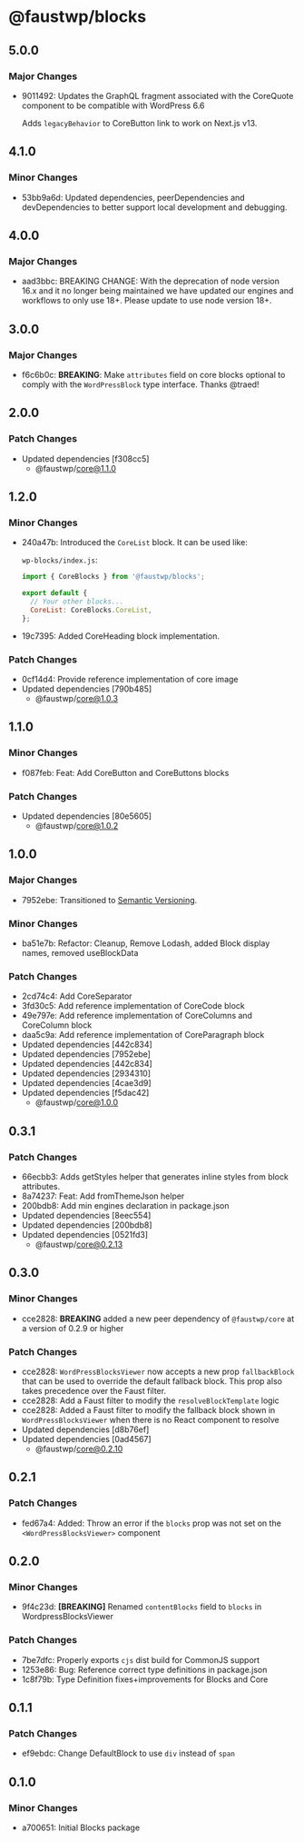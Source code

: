# @faustwp/blocks

## 5.0.0

### Major Changes

- 9011492: Updates the GraphQL fragment associated with the CoreQuote component to be compatible with WordPress 6.6

  Adds `legacyBehavior` to CoreButton link to work on Next.js v13.

## 4.1.0

### Minor Changes

- 53bb9a6d: Updated dependencies, peerDependencies and devDependencies to better support local development and debugging.

## 4.0.0

### Major Changes

- aad3bbc: BREAKING CHANGE: With the deprecation of node version 16.x and it no longer being maintained we have updated our engines and workflows to only use 18+. Please update to use node version 18+.

## 3.0.0

### Major Changes

- f6c6b0c: **BREAKING**: Make `attributes` field on core blocks optional to comply with the `WordPressBlock` type interface. Thanks @traed!

## 2.0.0

### Patch Changes

- Updated dependencies [f308cc5]
  - @faustwp/core@1.1.0

## 1.2.0

### Minor Changes

- 240a47b: Introduced the `CoreList` block. It can be used like:

  `wp-blocks/index.js`:

  ```jsx
  import { CoreBlocks } from '@faustwp/blocks';

  export default {
    // Your other blocks...
    CoreList: CoreBlocks.CoreList,
  };
  ```

- 19c7395: Added CoreHeading block implementation.

### Patch Changes

- 0cf14d4: Provide reference implementation of core image
- Updated dependencies [790b485]
  - @faustwp/core@1.0.3

## 1.1.0

### Minor Changes

- f087feb: Feat: Add CoreButton and CoreButtons blocks

### Patch Changes

- Updated dependencies [80e5605]
  - @faustwp/core@1.0.2

## 1.0.0

### Major Changes

- 7952ebe: Transitioned to [Semantic Versioning](https://semver.org).

### Minor Changes

- ba51e7b: Refactor: Cleanup, Remove Lodash, added Block display names, removed useBlockData

### Patch Changes

- 2cd74c4: Add CoreSeparator
- 3fd30c5: Add reference implementation of CoreCode block
- 49e797e: Add reference implementation of CoreColumns and CoreColumn block
- daa5c9a: Add reference implementation of CoreParagraph block
- Updated dependencies [442c834]
- Updated dependencies [7952ebe]
- Updated dependencies [442c834]
- Updated dependencies [2934310]
- Updated dependencies [4cae3d9]
- Updated dependencies [f5dac42]
  - @faustwp/core@1.0.0

## 0.3.1

### Patch Changes

- 66ecbb3: Adds getStyles helper that generates inline styles from block attributes.
- 8a74237: Feat: Add fromThemeJson helper
- 200bdb8: Add min engines declaration in package.json
- Updated dependencies [8eec554]
- Updated dependencies [200bdb8]
- Updated dependencies [0521fd3]
  - @faustwp/core@0.2.13

## 0.3.0

### Minor Changes

- cce2828: **BREAKING** added a new peer dependency of `@faustwp/core` at a version of 0.2.9 or higher

### Patch Changes

- cce2828: `WordPressBlocksViewer` now accepts a new prop `fallbackBlock` that can be used to override the default fallback block. This prop also takes precedence over the Faust filter.
- cce2828: Add a Faust filter to modify the `resolveBlockTemplate` logic
- cce2828: Added a Faust filter to modify the fallback block shown in `WordPressBlocksViewer` when there is no React component to resolve
- Updated dependencies [d8b76ef]
- Updated dependencies [0ad4567]
  - @faustwp/core@0.2.10

## 0.2.1

### Patch Changes

- fed67a4: Added: Throw an error if the `blocks` prop was not set on the `<WordPressBlocksViewer>` component

## 0.2.0

### Minor Changes

- 9f4c23d: **[BREAKING]** Renamed `contentBlocks` field to `blocks` in WordpressBlocksViewer

### Patch Changes

- 7be7dfc: Properly exports `cjs` dist build for CommonJS support
- 1253e86: Bug: Reference correct type definitions in package.json
- 1c8f79b: Type Definition fixes+improvements for Blocks and Core

## 0.1.1

### Patch Changes

- ef9ebdc: Change DefaultBlock to use `div` instead of `span`

## 0.1.0

### Minor Changes

- a700651: Initial Blocks package
